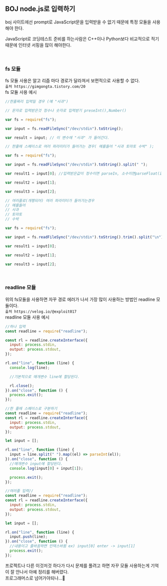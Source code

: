 ## BOJ node.js로 입력하기

boj 사이트에선 prompt로 JavaScript문을 입력받을 수 없기 때문에 특정 모듈을 사용해야 한다.

JavaScript로 코딩테스트 준비를 하는사람은 C++이나 Python보다 비교적으로 적기 때문에 인터넷 서핑을 많이 해야한다.

<br>

### fs 모듈

fs 모듈 사용은 알고 리즘 마다 경로가 달라져서 보편적으로 사용할 수 없다. <br>
`출처 https://gimgongta.tistory.com/20` <br>
fs 모듈 사용 예시

```javascript
//한줄짜리 입력일 경우 (예 "사과")

// 문자로 입력받은것 정수나 숫자로 입력받기 preseInt(),Number()

var fs = require("fs");

var input = fs.readFileSync("/dev/stdin").toString();

var result = input; // 이 변수에 "사과" 가 들어간다.

// 한줄에 스페이스로 여러 파라미터가 들어가는 경우( 예를들어 "사과 토마토 수박" );

var fs = require("fs");

var input = fs.readFileSync("/dev/stdin").toString().split(" ");

var result1 = input[0]; //입력받은값이 정수이면 parseIn, 소수이면parseFloat(input[0]);

var result2 = input[1];

var result3 = input[2];

// 여러줄로(개행되어) 여러 파라미터가 들어가는경우
// 예를들어
// 사과
// 토마토
// 수박

var fs = require("fs");

var input = fs.readFileSync("/dev/stdin").toString().trim().split("\n");

var result1 = input[0];

var result2 = input[1];

var result3 = input[2];
```

<br>

### readline 모듈

위의 fs모듈을 사용하면 자꾸 경로 에러가 나서 가장 많이 사용하는 방법인 readline 모듈이다. <br>
`출처 https://velog.io/@exploit017` <br>
readline 모듈 사용 예시

```javascript
//하나 입력
const readline = require("readline");

const rl = readline.createInterface({
  input: process.stdin,
  output: process.stdout,
});

rl.on("line", function (line) {
  console.log(line);

  //기본적으로 매개변수 line에 할당된다.

  rl.close();
}).on("close", function () {
  process.exit();
});

//한 줄에 스페이스로 구분하기
const readline = require("readline");
const rl = readline.createInterface({
  input: process.stdin,
  output: process.stdout,
});

let input = [];

rl.on("line", function (line) {
  input = line.split(" ").map((el) => parseInt(el));
}).on("close", function () {
  //매개변수 input에 할당된다.
  console.log(input[0] + input[1]);

  process.exit();
});

//여러줄 입력//
const readline = require("readline");
const rl = readline.createInterface({
  input: process.stdin,
  output: process.stdout,
});

let input = [];

rl.on("line", function (line) {
  input.push(line);
}).on("close", function () {
  //내용이고 줄바꿈하면 인덱스바뀜 ex) input[0] enter -> input[1]
  process.exit();
});
```

프로젝트나 다른 이것저것 하다가 다시 문제를 풀려고 하면 자꾸 모듈 사용하는게 기억이 잘 안나서 아예 정리를 해버렸다. <br>
프로그래머스로 넘어가야되나...🤔
